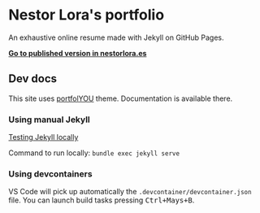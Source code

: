 # Nestor Lora's portfolio
An exhaustive online resume made with Jekyll on GitHub Pages.

[**Go to published version in nestorlora.es**](https://nestorlora.es)

## Dev docs
This site uses [portfolYOU](https://youssefraafatnasry.github.io/portfolYOU/docs) theme. Documentation is available there.

### Using manual Jekyll
[Testing Jekyll locally](https://docs.github.com/es/pages/setting-up-a-github-pages-site-with-jekyll/testing-your-github-pages-site-locally-with-jekyll)

Command to run locally:
 `bundle exec jekyll serve`

### Using devcontainers
VS Code will pick up automatically the `.devcontainer/devcontainer.json` file. You can launch build tasks pressing <kbd>Ctrl+Mays+B</kbd>.